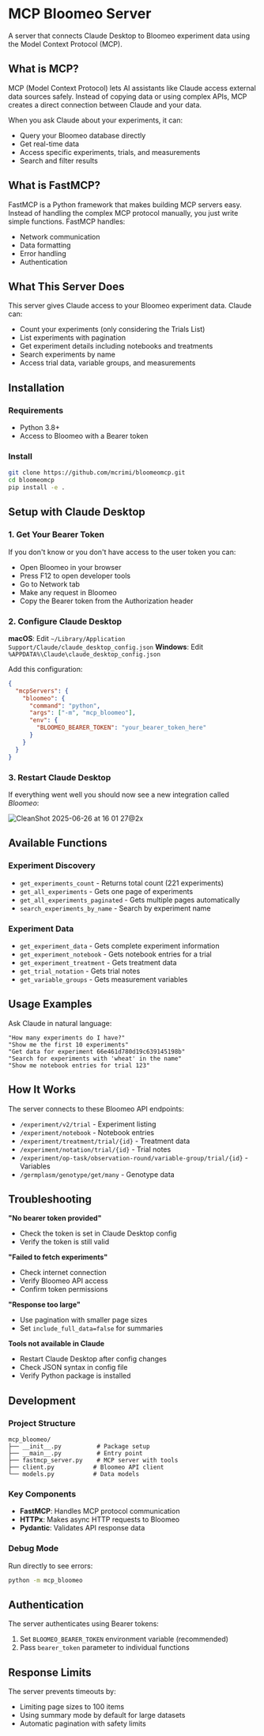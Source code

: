 # MCP Bloomeo Server

A server that connects Claude Desktop to Bloomeo experiment data using the Model Context Protocol (MCP).

## What is MCP?

MCP (Model Context Protocol) lets AI assistants like Claude access external data sources safely. Instead of copying data or using complex APIs, MCP creates a direct connection between Claude and your data.

When you ask Claude about your experiments, it can:
- Query your Bloomeo database directly
- Get real-time data
- Access specific experiments, trials, and measurements
- Search and filter results

## What is FastMCP?

FastMCP is a Python framework that makes building MCP servers easy. Instead of handling the complex MCP protocol manually, you just write simple functions. FastMCP handles:
- Network communication
- Data formatting  
- Error handling
- Authentication

## What This Server Does

This server gives Claude access to your Bloomeo experiment data. Claude can:
- Count your experiments (only considering the Trials List)
- List experiments with pagination
- Get experiment details including notebooks and treatments
- Search experiments by name
- Access trial data, variable groups, and measurements

## Installation

### Requirements
- Python 3.8+
- Access to Bloomeo with a Bearer token

### Install
```bash
git clone https://github.com/mcrimi/bloomeomcp.git
cd bloomeomcp
pip install -e .
```

## Setup with Claude Desktop

### 1. Get Your Bearer Token

If you don't know or you don't have access to the user token you can:

- Open Bloomeo in your browser
- Press F12 to open developer tools
- Go to Network tab
- Make any request in Bloomeo
- Copy the Bearer token from the Authorization header

### 2. Configure Claude Desktop

**macOS**: Edit `~/Library/Application Support/Claude/claude_desktop_config.json`
**Windows**: Edit `%APPDATA%\Claude\claude_desktop_config.json`

Add this configuration:
```json
{
  "mcpServers": {
    "bloomeo": {
      "command": "python",
      "args": ["-m", "mcp_bloomeo"],
      "env": {
        "BLOOMEO_BEARER_TOKEN": "your_bearer_token_here"
      }
    }
  }
}
```

### 3. Restart Claude Desktop

If everything went well you should now see a new integration called *Bloomeo*:

![CleanShot 2025-06-26 at 16 01 27@2x](https://github.com/user-attachments/assets/d6bf3a63-239f-4e83-8c1d-17af28a56f83)


## Available Functions

### Experiment Discovery
- `get_experiments_count` - Returns total count (221 experiments)
- `get_all_experiments` - Gets one page of experiments  
- `get_all_experiments_paginated` - Gets multiple pages automatically
- `search_experiments_by_name` - Search by experiment name

### Experiment Data
- `get_experiment_data` - Gets complete experiment information
- `get_experiment_notebook` - Gets notebook entries for a trial
- `get_experiment_treatment` - Gets treatment data
- `get_trial_notation` - Gets trial notes
- `get_variable_groups` - Gets measurement variables

## Usage Examples

Ask Claude in natural language:

```
"How many experiments do I have?"
"Show me the first 10 experiments"
"Get data for experiment 66e461d780d19c639145198b"
"Search for experiments with 'wheat' in the name"
"Show me notebook entries for trial 123"
```

## How It Works

The server connects to these Bloomeo API endpoints:
- `/experiment/v2/trial` - Experiment listing
- `/experiment/notebook` - Notebook entries  
- `/experiment/treatment/trial/{id}` - Treatment data
- `/experiment/notation/trial/{id}` - Trial notes
- `/experiment/op-task/observation-round/variable-group/trial/{id}` - Variables
- `/germplasm/genotype/get/many` - Genotype data

## Troubleshooting

**"No bearer token provided"**
- Check the token is set in Claude Desktop config
- Verify the token is still valid

**"Failed to fetch experiments"**  
- Check internet connection
- Verify Bloomeo API access
- Confirm token permissions

**"Response too large"**
- Use pagination with smaller page sizes
- Set `include_full_data=false` for summaries

**Tools not available in Claude**
- Restart Claude Desktop after config changes
- Check JSON syntax in config file
- Verify Python package is installed

## Development

### Project Structure
```
mcp_bloomeo/
├── __init__.py          # Package setup
├── __main__.py          # Entry point  
├── fastmcp_server.py    # MCP server with tools
├── client.py           # Bloomeo API client
└── models.py           # Data models
```

### Key Components
- **FastMCP**: Handles MCP protocol communication
- **HTTPx**: Makes async HTTP requests to Bloomeo
- **Pydantic**: Validates API response data

### Debug Mode
Run directly to see errors:
```bash
python -m mcp_bloomeo
```

## Authentication

The server authenticates using Bearer tokens:
1. Set `BLOOMEO_BEARER_TOKEN` environment variable (recommended)
2. Pass `bearer_token` parameter to individual functions

## Response Limits

The server prevents timeouts by:
- Limiting page sizes to 100 items
- Using summary mode by default for large datasets
- Automatic pagination with safety limits 

